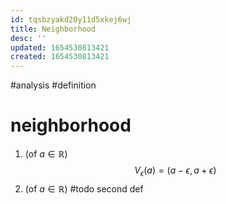 ```yaml
---
id: tqsbzyakd20y11d5xkej6wj
title: Neighborhood
desc: ''
updated: 1654530813421
created: 1654530813421
---
```

#analysis #definition 
# neighborhood
1. (of $a \in \mathbb{R}$)
$$V_\epsilon(a) = (a-\epsilon, a+\epsilon)$$
2. (of $a \in \mathbb{R}$)
#todo second def

